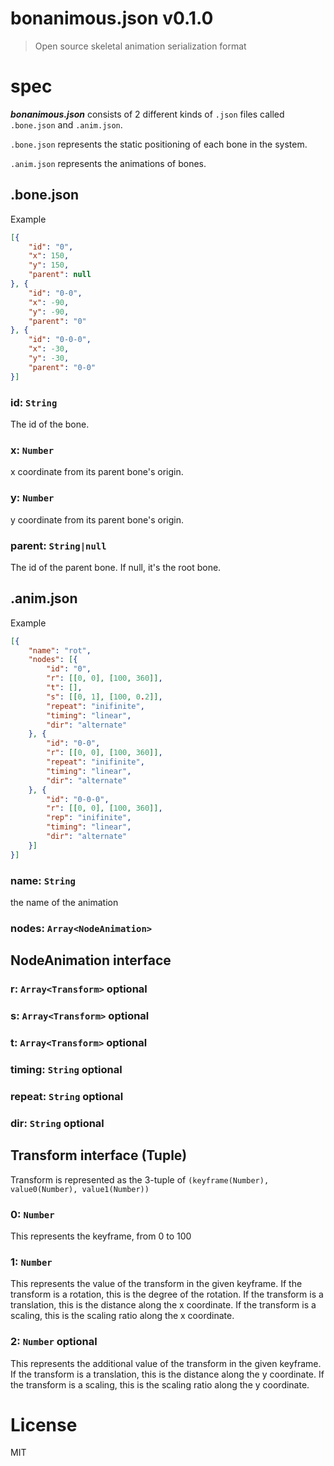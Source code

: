 # bonanimous.json v0.1.0

> Open source skeletal animation serialization format

# spec

***bonanimous.json*** consists of 2 different kinds of `.json` files called `.bone.json` and `.anim.json`.

`.bone.json` represents the static positioning of each bone in the system.

`.anim.json` represents the animations of bones.

## .bone.json

Example
```json
[{
    "id": "0",
    "x": 150,
    "y": 150,
    "parent": null
}, {
    "id": "0-0",
    "x": -90,
    "y": -90,
    "parent": "0"
}, {
    "id": "0-0-0",
    "x": -30,
    "y": -30,
    "parent": "0-0"
}]
```

### id: `String`

The id of the bone.

### x: `Number`

x coordinate from its parent bone's origin.

### y: `Number`

y coordinate from its parent bone's origin.

### parent: `String|null`

The id of the parent bone. If null, it's the root bone.

## .anim.json

Example
```json
[{
    "name": "rot",
    "nodes": [{
        "id": "0",
        "r": [[0, 0], [100, 360]],
        "t": [],
        "s": [[0, 1], [100, 0.2]],
        "repeat": "inifinite",
        "timing": "linear",
        "dir": "alternate"
    }, {
        "id": "0-0",
        "r": [[0, 0], [100, 360]],
        "repeat": "inifinite",
        "timing": "linear",
        "dir": "alternate"
    }, {
        "id": "0-0-0",
        "r": [[0, 0], [100, 360]],
        "rep": "inifinite",
        "timing": "linear",
        "dir": "alternate"
    }]
}]
```

### name: `String`

the name of the animation

### nodes: `Array<NodeAnimation>`

## NodeAnimation interface

### r: `Array<Transform>` optional
### s: `Array<Transform>` optional
### t: `Array<Transform>` optional

### timing: `String` optional
### repeat: `String` optional
### dir: `String` optional

## Transform interface (Tuple)

Transform is represented as the 3-tuple of `(keyframe(Number), value0(Number), value1(Number))`

### 0: `Number`

This represents the keyframe, from 0 to 100

### 1: `Number`

This represents the value of the transform in the given keyframe.
If the transform is a rotation, this is the degree of the rotation.
If the transform is a translation, this is the distance along the x coordinate.
If the transform is a scaling, this is the scaling ratio along the x coordinate.

### 2: `Number` optional

This represents the additional value of the transform in the given keyframe.
If the transform is a translation, this is the distance along the y coordinate.
If the transform is a scaling, this is the scaling ratio along the y coordinate.

# License

MIT

